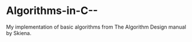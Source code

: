 Algorithms-in-C--
=================

My implementation of basic algorithms from The Algorithm Design manual by Skiena.

